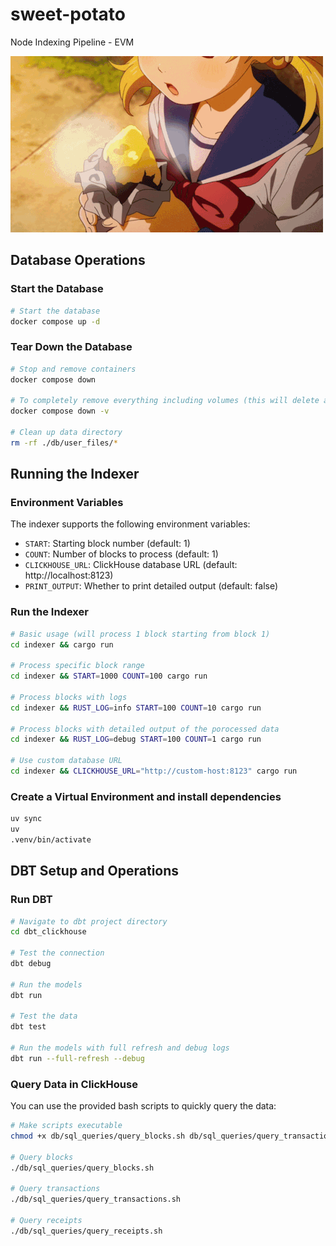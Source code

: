 # sweet-potato
Node Indexing Pipeline - EVM

![Sweet Potato Pipeline](img/sweet-potato.gif)


## Database Operations

### Start the Database
```bash
# Start the database
docker compose up -d
```

### Tear Down the Database
```bash
# Stop and remove containers
docker compose down

# To completely remove everything including volumes (this will delete all data)
docker compose down -v

# Clean up data directory
rm -rf ./db/user_files/*
```

## Running the Indexer

### Environment Variables
The indexer supports the following environment variables:
- `START`: Starting block number (default: 1)
- `COUNT`: Number of blocks to process (default: 1)
- `CLICKHOUSE_URL`: ClickHouse database URL (default: http://localhost:8123)
- `PRINT_OUTPUT`: Whether to print detailed output (default: false)

### Run the Indexer
```bash
# Basic usage (will process 1 block starting from block 1)
cd indexer && cargo run

# Process specific block range
cd indexer && START=1000 COUNT=100 cargo run

# Process blocks with logs
cd indexer && RUST_LOG=info START=100 COUNT=10 cargo run

# Process blocks with detailed output of the porocessed data
cd indexer && RUST_LOG=debug START=100 COUNT=1 cargo run

# Use custom database URL
cd indexer && CLICKHOUSE_URL="http://custom-host:8123" cargo run
```

### Create a Virtual Environment and install dependencies
```bash
uv sync 
uv 
.venv/bin/activate
```


## DBT Setup and Operations


### Run DBT
```bash
# Navigate to dbt project directory
cd dbt_clickhouse

# Test the connection
dbt debug

# Run the models
dbt run

# Test the data
dbt test

# Run the models with full refresh and debug logs
dbt run --full-refresh --debug
```

### Query Data in ClickHouse
You can use the provided bash scripts to quickly query the data:

```bash
# Make scripts executable
chmod +x db/sql_queries/query_blocks.sh db/sql_queries/query_transactions.sh db/sql_queries/query_receipts.sh

# Query blocks
./db/sql_queries/query_blocks.sh

# Query transactions
./db/sql_queries/query_transactions.sh

# Query receipts
./db/sql_queries/query_receipts.sh



